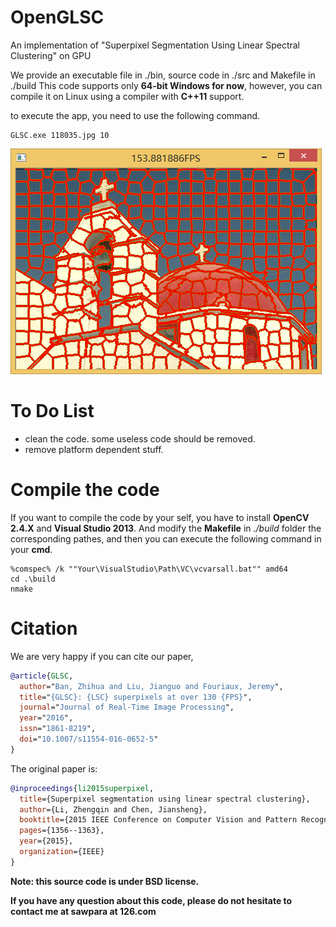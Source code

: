 # OpenGLSC
An implementation of "Superpixel Segmentation Using Linear Spectral Clustering" on GPU

We provide an executable file in ./bin, source code in ./src and Makefile in ./build
This code supports only **64-bit Windows for now**, however, you can compile it on 
Linux using a compiler with **C++11** support. 

to execute the app, you need to use the following command.
``` batch
GLSC.exe 118035.jpg 10
```

![](rest.png)


# To Do List
* clean the code. some useless code should be removed.
* remove platform dependent stuff.

# Compile the code
If you want to compile the code by your self, you have to install **OpenCV 2.4.X** and 
**Visual Studio 2013**. And modify the **Makefile** in *./build* folder the corresponding pathes, and then you 
can execute the following command in your **cmd**.

``` batch
%comspec% /k ""Your\VisualStudio\Path\VC\vcvarsall.bat"" amd64
cd .\build
nmake 
```
# Citation
We are very happy if you can cite our paper,

``` bibtex
@article{GLSC,
  author="Ban, Zhihua and Liu, Jianguo and Fouriaux, Jeremy",
  title="{GLSC}: {LSC} superpixels at over 130 {FPS}",
  journal="Journal of Real-Time Image Processing",
  year="2016",
  issn="1861-8219",
  doi="10.1007/s11554-016-0652-5"
}
```

The original paper is:
``` bibtex
@inproceedings{li2015superpixel,
  title={Superpixel segmentation using linear spectral clustering},
  author={Li, Zhengqin and Chen, Jiansheng},
  booktitle={2015 IEEE Conference on Computer Vision and Pattern Recognition (CVPR)},
  pages={1356--1363},
  year={2015},
  organization={IEEE}
}
```



**Note: this source code is under BSD license.**

**If you have any question about this code, please do not hesitate to contact me at sawpara at 126.com**
